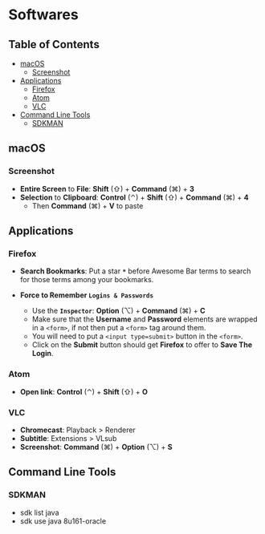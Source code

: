 # Softwares

## Table of Contents

<!-- START doctoc generated TOC please keep comment here to allow auto update -->
<!-- DON'T EDIT THIS SECTION, INSTEAD RE-RUN doctoc TO UPDATE -->


- [macOS](#macos)
  - [Screenshot](#screenshot)
- [Applications](#applications)
  - [Firefox](#firefox)
  - [Atom](#atom)
  - [VLC](#vlc)
- [Command Line Tools](#command-line-tools)
  - [SDKMAN](#sdkman)

<!-- END doctoc generated TOC please keep comment here to allow auto update -->


## macOS

### Screenshot

- **Entire Screen** to **File**: **Shift** (⇧) + **Command** (⌘) + **3**
- **Selection** to **Clipboard**: **Control** (⌃) + **Shift** (⇧) + **Command** (⌘) + **4**
	- Then **Command** (⌘) + **V** to paste


## Applications

### Firefox

- **Search Bookmarks**: Put a star **`*`** before Awesome Bar terms to search for those terms among your bookmarks.

- **Force to Remember `Logins & Passwords`**
	- Use the **`Inspector`**: **Option** (⌥) + **Command** (⌘) + **C**
	- Make sure that the **Username** and **Password** elements are wrapped in a `<form>`, if not then put a `<form>` tag around them.
	- You will need to put a `<input type=submit>` button in the `<form>`.
	- Click on the **Submit** button should get **Firefox** to offer to **Save The Login**.

### Atom

- **Open link**: **Control** (⌃) + **Shift** (⇧) + **O**

### VLC

- **Chromecast**: Playback > Renderer
- **Subtitle**: Extensions > VLsub
- **Screenshot**: **Command** (⌘) + **Option** (⌥) + **S**


## Command Line Tools

### SDKMAN

- sdk list java
- sdk use java 8u161-oracle

